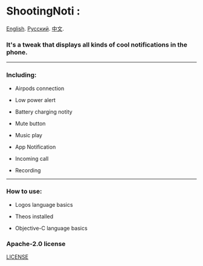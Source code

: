 # ShootingNoti : 

[English](https://github.com/j0hnEase/ShootingNoti/blob/main/README.md). [Русский]().  [中文](https://github.com/j0hnEase/ShootingNoti/blob/main/README_CN.md).
###  It's a tweak that displays all kinds of cool notifications in the phone. ### 

***
### Including: ### 
  
  - Airpods connection  
  
  - Low power alert
  
  - Battery charging notity
  
  - Mute button
  
  - Music play
  
  - App Notification
  
  - Incoming call
  
  - Recording
  

***
### How to use: ###

  - Logos language basics
  
  - Theos installed
  
  - Objective-C language basics
  
  
  
  
### Apache-2.0 license ###
[LICENSE](https://github.com/j0hnEase/ShootingNoti/blob/main/LICENSE)
  
  
  

